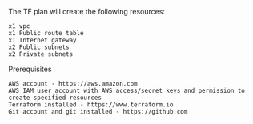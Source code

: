 The TF plan will create the following resources:

    x1 vpc
    x1 Public route table
    x1 Internet gateway
    x2 Public subnets
    x2 Private subnets

Prerequisites

    AWS account - https://aws.amazon.com
    AWS IAM user account with AWS access/secret keys and permission to create specified resources
    Terraform installed - https://www.terraform.io
    Git account and git installed - https://github.com
